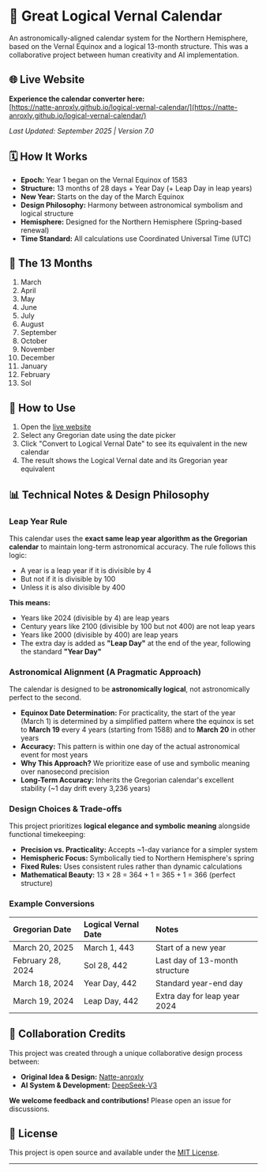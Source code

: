 # 🌟 Great Logical Vernal Calendar

An astronomically-aligned calendar system for the Northern Hemisphere, based on the Vernal Equinox and a logical 13-month structure. This was a collaborative project between human creativity and AI implementation.

## 🌐 Live Website
**Experience the calendar converter here:**  
[https://natte-anroxly.github.io/logical-vernal-calendar/](https://natte-anroxly.github.io/logical-vernal-calendar/)

*Last Updated: September 2025 | Version 7.0*

## 🗓️ How It Works
- **Epoch:** Year 1 began on the Vernal Equinox of 1583
- **Structure:** 13 months of 28 days + Year Day (+ Leap Day in leap years)
- **New Year:** Starts on the day of the March Equinox
- **Design Philosophy:** Harmony between astronomical symbolism and logical structure
- **Hemisphere:** Designed for the Northern Hemisphere (Spring-based renewal)
- **Time Standard:** All calculations use Coordinated Universal Time (UTC)

## 📜 The 13 Months
1. March
2. April
3. May
4. June
5. July
6. August
7. September
8. October
9. November
10. December
11. January
12. February
13. Sol

## 🚀 How to Use
1. Open the [live website](https://natte-anroxly.github.io/logical-vernal-calendar/)
2. Select any Gregorian date using the date picker
3. Click "Convert to Logical Vernal Date" to see its equivalent in the new calendar
4. The result shows the Logical Vernal date and its Gregorian year equivalent

## 📊 Technical Notes & Design Philosophy

### Leap Year Rule
This calendar uses the **exact same leap year algorithm as the Gregorian calendar** to maintain long-term astronomical accuracy. The rule follows this logic:
- A year is a leap year if it is divisible by 4
- But not if it is divisible by 100
- Unless it is also divisible by 400

**This means:**
- Years like 2024 (divisible by 4) are leap years
- Century years like 2100 (divisible by 100 but not 400) are not leap years
- Years like 2000 (divisible by 400) are leap years
- The extra day is added as **"Leap Day"** at the end of the year, following the standard **"Year Day"**

### Astronomical Alignment (A Pragmatic Approach)
The calendar is designed to be **astronomically logical**, not astronomically perfect to the second.

- **Equinox Date Determination:** For practicality, the start of the year (March 1) is determined by a simplified pattern where the equinox is set to **March 19** every 4 years (starting from 1588) and to **March 20** in other years
- **Accuracy:** This pattern is within one day of the actual astronomical event for most years
- **Why This Approach?** We prioritize ease of use and symbolic meaning over nanosecond precision
- **Long-Term Accuracy:** Inherits the Gregorian calendar's excellent stability (~1 day drift every 3,236 years)

### Design Choices & Trade-offs
This project prioritizes **logical elegance and symbolic meaning** alongside functional timekeeping:

- **Precision vs. Practicality:** Accepts ~1-day variance for a simpler system
- **Hemispheric Focus:** Symbolically tied to Northern Hemisphere's spring
- **Fixed Rules:** Uses consistent rules rather than dynamic calculations
- **Mathematical Beauty:** 13 × 28 = 364 + 1 = 365 + 1 = 366 (perfect structure)

### Example Conversions
| Gregorian Date | Logical Vernal Date | Notes |
| :--- | :--- | :--- |
| March 20, 2025 | March 1, 443 | Start of a new year |
| February 28, 2024 | Sol 28, 442 | Last day of 13-month structure |
| March 18, 2024 | Year Day, 442 | Standard year-end day |
| March 19, 2024 | Leap Day, 442 | Extra day for leap year 2024 |

## 🤝 Collaboration Credits
This project was created through a unique collaborative design process between:
- **Original Idea & Design:** [Natte-anroxly](https://github.com/Natte-anroxly)
- **AI System & Development:** [DeepSeek-V3](https://www.deepseek.com)

**We welcome feedback and contributions!** Please open an issue for discussions.

## 📄 License
This project is open source and available under the [MIT License](LICENSE).

---
